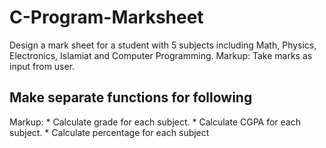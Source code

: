# C-Program-Marksheet
Design a mark sheet for a student with 5 subjects including Math, Physics, Electronics, Islamiat and Computer Programming.
Markup: Take marks as input from user. 
## Make separate functions for following
Markup: * Calculate grade for each subject.
        * Calculate CGPA for each subject. 
        * Calculate percentage for each subject

